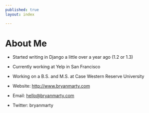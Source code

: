 ```yaml
---
published: true
layout: index

---
```


# About Me

* Started writing in Django a little over a year ago (1.2 or 1.3)
* Currently working at Yelp in San Francisco
* Working on a B.S. and M.S. at Case Western Reserve University


* Website: http://www.bryanmarty.com
* Email: hello@bryanmarty.com
* Twitter: bryanmarty

